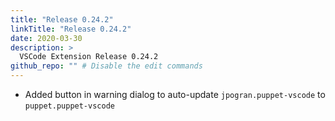```yaml
---
title: "Release 0.24.2"
linkTitle: "Release 0.24.2"
date: 2020-03-30
description: >
  VSCode Extension Release 0.24.2
github_repo: "" # Disable the edit commands
---
```


- Added button in warning dialog to auto-update `jpogran.puppet-vscode` to `puppet.puppet-vscode`

